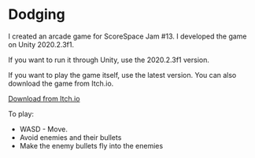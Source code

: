 # Dodging
I created an arcade game for ScoreSpace Jam #13. I developed the game on Unity 2020.2.3f1.

If you want to run it through Unity, use the 2020.2.3f1 version.

If you want to play the game itself, use the latest version.
You can also download the game from Itch.io.

[Download from Itch.io](https://godresky.itch.io/dodging)

To play:
- WASD - Move.
- Avoid enemies and their bullets
- Make the enemy bullets fly into the enemies
